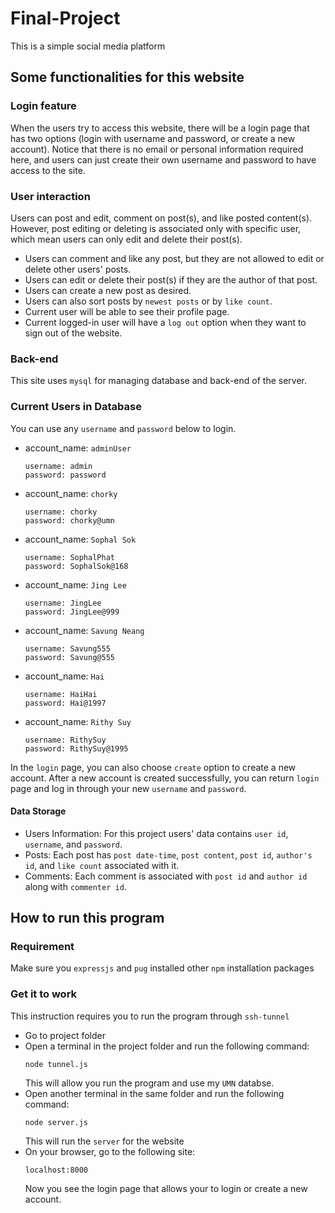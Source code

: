 # Final-Project
This is a simple social media platform
## Some functionalities for this website
### Login feature
When the users try to access this website, there will be a login page that has two options (login with username and password, or create a new account). Notice that there is no email or personal information required here, and users can just create their own username and password to have access to the site. 

### User interaction
Users can post and edit, comment on post(s), and like posted content(s). However, post editing or deleting is associated only with specific user, which mean users can only edit and delete their post(s).
- Users can comment and like any post, but they are not allowed to edit or delete other users' posts.
- Users can edit or delete their post(s) if they are the author of that post.
- Users can create a new post as desired.
- Users can also sort posts by `newest posts` or by `like count`.
- Current user will be able to see their profile page.
- Current logged-in user will have a `log out` option when they want to sign out of the website.

### Back-end 
This site uses `mysql` for managing database and back-end of the server.
### Current Users in Database
You can use any `username` and `password` below to login.
- account_name: `adminUser`
    ```
    username: admin
    password: password
    ```
- account_name: `chorky`
    ```
    username: chorky
    password: chorky@umn
    ```
- account_name: `Sophal Sok`
    ```
    username: SophalPhat
    password: SophalSok@168
    ```
- account_name: `Jing Lee`
    ```
    username: JingLee
    password: JingLee@999
    ```
- account_name: `Savung Neang`
    ```
    username: Savung555
    password: Savung@555
    ```
- account_name: `Hai`
    ```
    username: HaiHai
    password: Hai@1997
    ```
- account_name: `Rithy Suy`
    ```
    username: RithySuy
    password: RithySuy@1995
    ```
In the `login` page, you can also choose `create` option to create a new account. After a new account is created successfully, you can return `login` page and log in through your new `username` and `password`.
#### Data Storage
- Users Information: For this project users' data contains `user id`, `username`, and `password`.
- Posts: Each post has `post date-time`, `post content`, `post id`, `author's id`, and `like count` associated with it.
- Comments: Each comment is associated with `post id` and `author id` along with `commenter id`.

## How to run this program
### Requirement
Make sure you `expressjs` and `pug` installed other `npm` installation packages
### Get it to work
This instruction requires you to run the program through `ssh-tunnel`
- Go to project folder
- Open a terminal in the project folder and run the following command: 
    ```
    node tunnel.js
    ```
    This will allow you run the program and use my `UMN` databse.
- Open another terminal in the same folder and run the following command:
    ```
    node server.js
    ```
    This will run the `server` for the website
- On your browser, go to the following site:
    ```
    localhost:8000
    ```
    Now you see the login page that allows your to login or create a new account.